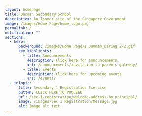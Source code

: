 ```yaml
---
layout: homepage
title: Dunman Secondary School
description: An Isomer site of the Singapore Government
image: /images/Home Page/home_logo.png
permalink: /
notification: ""
sections:
  - hero:
      background: /images/Home Page/1 Dunman_Daring 2-2.gif
      key_highlights:
        - title: Announcements
          description: Click here for announcements.
          url: /announcements/invitation-to-parents-gateway/
        - title: Events
          description: Click here for upcoming events
          url: /events/
  - infopic:
      title: Secondary 1 Registration Exercise
      button: CLICK HERE TO PROCEED
      url: /sec-1-registration/welcome-address-by-principal/
      image: /images/Sec 1 Registration/Message.jpg
      alt: Image alt text
---
```

